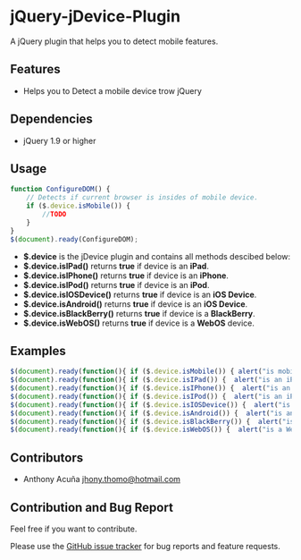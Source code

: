 jQuery-jDevice-Plugin
=====================

A jQuery plugin that helps you to detect mobile features.

Features
--------
* Helps you to Detect a mobile device trow jQuery

Dependencies
--------

* jQuery 1.9 or higher

Usage
--------
``` js
function ConfigureDOM() {
	// Detects if current browser is insides of mobile device.
	if ($.device.isMobile()) {
		//TODO
	}
}
$(document).ready(ConfigureDOM);
``` 
 - **$.device** is the jDevice plugin and contains all methods descibed below:
 - **$.device.isIPad()** returns **true** if device is an **iPad**.
 - **$.device.isIPhone()** returns **true** if device is an **iPhone**.
 - **$.device.isIPod()** returns **true** if device is an **iPod**.
 - **$.device.isIOSDevice()** returns **true** if device is an **iOS Device**.
 - **$.device.isAndroid()** returns **true** if device is an **iOS Device**.
 - **$.device.isBlackBerry()** returns **true** if device is a **BlackBerry**.
 - **$.device.isWebOS()** returns **true** if device is a **WebOS** device.
 
Examples
--------
``` js
$(document).ready(function(){ if ($.device.isMobile()) { alert("is mobile"); } });
$(document).ready(function(){ if ($.device.isIPad()) {  alert("is an iPad"); } });
$(document).ready(function(){ if ($.device.isIPhone()) {  alert("is an iPhone"); } });
$(document).ready(function(){ if ($.device.isIPod()) {  alert("is an iPod"); });
$(document).ready(function(){ if ($.device.isIOSDevice()) {  alert("is an iOS device"); } });
$(document).ready(function(){ if ($.device.isAndroid()) {  alert("is an Android"); } });
$(document).ready(function(){ if ($.device.isBlackBerry()) {  alert("is a BlackBerry"); } });
$(document).ready(function(){ if ($.device.isWebOS()) {  alert("is a WebOS device"); } });
```

Contributors
--------
 - Anthony Acuña <jhony.thomo@hotmail.com>

Contribution and Bug Report
--------
Feel free if you want to contribute. 

Please use the [GitHub issue tracker](https://github.com/creaworlds/jQuery-jDevice-Plugin/issues) for bug
reports and feature requests.